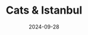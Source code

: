 ---
date: 2024-09-28
featured_image: DSCF5927.JPG
title: Cats & Istanbul
#type: gallery
sort_by: Name
featured: true
# resources:
#   - src: DSCF1985.jpg
#     title: 火车上看到的景色，用世外桃源来形容一点也不夸张
#   - src: DSCF1999.jpg
#     title: 非常喜欢的一张
#   - src: DSCF2086.jpg
#     title: 木匠的工作间
#   - src: DSCF2097.jpg
#     title: 上山的列车
#   - src: DSCF2119.jpg
#     title: 窗户上坐着画画的人
---